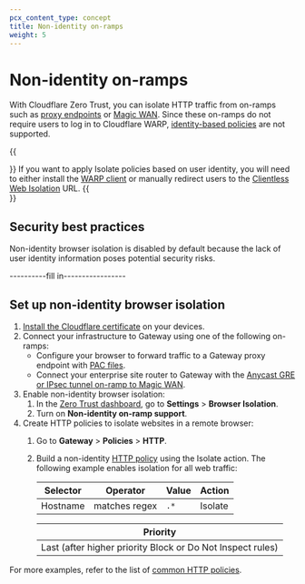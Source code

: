 ```yaml
---
pcx_content_type: concept
title: Non-identity on-ramps
weight: 5
---
```


# Non-identity on-ramps

With Cloudflare Zero Trust, you can isolate HTTP traffic from on-ramps such as [proxy endpoints](/cloudflare-one/connections/connect-devices/agentless/pac-files/) or [Magic WAN](/magic-wan/tutorials/secure-web-gateway/). Since these on-ramps do not require users to log in to Cloudflare WARP, [identity-based policies](/cloudflare-one/policies/filtering/identity-selectors/) are not supported.

{{<Aside type="note">}}
If you want to apply Isolate policies based on user identity, you will need to either install the [WARP client](/cloudflare-one/connections/connect-devices/warp/) or manually redirect users to the [Clientless Web Isolation](/cloudflare-one/policies/browser-isolation/agentless/clientless-browser-isolation/) URL.
{{</Aside>}}

## Security best practices

Non-identity browser isolation is disabled by default because the lack of user identity information poses potential security risks.

----------fill in-----------------

## Set up non-identity browser isolation

1. [Install the Cloudflare certificate](/cloudflare-one/connections/connect-devices/warp/install-cloudflare-cert/) on your devices.
2. Connect your infrastructure to Gateway using one of the following on-ramps:
    - Configure your browser to forward traffic to a Gateway proxy endpoint with [PAC files](/cloudflare-one/connections/connect-devices/agentless/pac-files/).
    - Connect your enterprise site router to Gateway with the [Anycast GRE or IPsec tunnel on-ramp to Magic WAN](/magic-wan/tutorials/secure-web-gateway/).
3. Enable non-identity browser isolation:
    1. In the [Zero Trust dashboard](https://dash.teams.cloudflare.com/), go to **Settings** > **Browser Isolation**.
    2. Turn on **Non-identity on-ramp support**.
4. Create HTTP policies to isolate websites in a remote browser:
    1. Go to **Gateway** > **Policies** > **HTTP**.
    2. Build a non-identity [HTTP policy](/cloudflare-one/policies/filtering/http-policies/) using the Isolate action. The following example enables isolation for all web traffic:

        | Selector            | Operator | Value           | Action         |
        | --------------------| ---------| ----------------| -------------- |
        | Hostname            | matches regex  | `.*` | Isolate        |

        |Priority|
        |--------|
        | Last (after higher priority Block or Do Not Inspect rules)|

For more examples, refer to the list of [common HTTP policies](/cloudflare-one/policies/filtering/http-policies/common-policies/#isolate-high-risk-sites-in-remote-browser).
